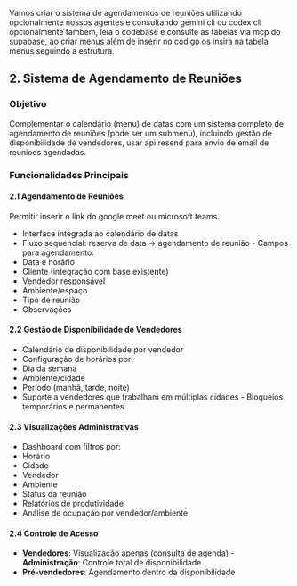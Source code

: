 Vamos criar o sistema de agendamentos de reuniões utilizando opcionalmente nossos agentes e consultando gemini cli ou codex cli opcionalmente tambem, leia o codebase e consulte as tabelas via mcp do supabase, ao criar menus além de inserir no código os insira na tabela menus seguindo a estrutura. 
## 2. Sistema de Agendamento de Reuniões 
### Objetivo 
Complementar o calendário (menu) de datas com um sistema completo de agendamento de reuniões (pode ser um submenu), incluindo gestão de disponibilidade de vendedores, usar api resend para envio de email de reunioes agendadas. 
### Funcionalidades Principais 
#### 2.1 Agendamento de Reuniões 
 Permitir inserir o link do google meet ou microsoft teams. 
- Interface integrada ao calendário de datas 
- Fluxo sequencial: reserva de data → agendamento de reunião - Campos para agendamento: 
 - Data e horário 
 - Cliente (integração com base existente) 
 - Vendedor responsável 
 - Ambiente/espaço 
 - Tipo de reunião 
 - Observações 
#### 2.2 Gestão de Disponibilidade de Vendedores 
- Calendário de disponibilidade por vendedor
- Configuração de horários por: 
 - Dia da semana 
 - Ambiente/cidade 
 - Período (manhã, tarde, noite) 
- Suporte a vendedores que trabalham em múltiplas cidades - Bloqueios temporários e permanentes 
#### 2.3 Visualizações Administrativas 
- Dashboard com filtros por: 
 - Horário 
 - Cidade 
 - Vendedor 
 - Ambiente 
 - Status da reunião 
- Relatórios de produtividade 
- Análise de ocupação por vendedor/ambiente 
#### 2.4 Controle de Acesso 
- **Vendedores**: Visualização apenas (consulta de agenda) - **Administração**: Controle total de disponibilidade 
- **Pré-vendedores**: Agendamento dentro da disponibilidade 
